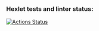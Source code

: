 ### Hexlet tests and linter status:
[![Actions Status](https://github.com/dima-petrosyan/layout-designer-project-lvl1/workflows/hexlet-check/badge.svg)](https://github.com/dima-petrosyan/layout-designer-project-lvl1/actions)